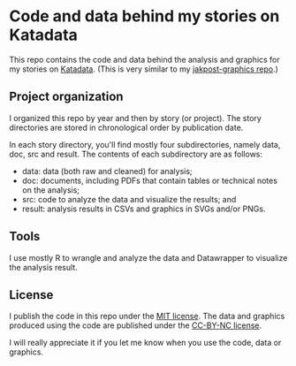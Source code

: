 # Code and data behind my stories on Katadata

This repo contains the code and data behind the analysis and graphics for my stories on [Katadata](https://katadata.co.id/analisisdata). (This is very similar to my [jakpost-graphics repo](https://github.com/dzulfiqarfr/jakpost-graphics).)


## Project organization

I organized this repo by year and then by story (or project). The story directories are stored in chronological order by publication date.

In each story directory, you'll find mostly four subdirectories, namely data, doc, src and result. The contents of each subdirectory are as follows:  
- data: data (both raw and cleaned) for analysis;  
- doc: documents, including PDFs that contain tables or technical notes on the analysis;  
- src: code to analyze the data and visualize the results; and  
- result: analysis results in CSVs and graphics in SVGs and/or PNGs.


## Tools

I use mostly R to wrangle and analyze the data and Datawrapper to visualize the analysis result.


## License

I publish the code in this repo under the [MIT license](LICENSE). The data and graphics produced using the code are published under the [CC-BY-NC license](https://creativecommons.org/licenses/by-nc/4.0/legalcode).

I will really appreciate it if you let me know when you use the code, data or graphics.
